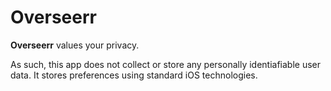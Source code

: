 # Overseerr

**Overseerr** values your privacy.

As such, this app does not collect or store any personally identiafiable user data. It stores preferences using standard iOS technologies.
